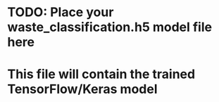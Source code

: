 # TODO: Place your waste_classification.h5 model file here
# This file will contain the trained TensorFlow/Keras model
